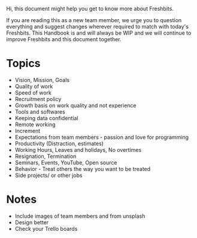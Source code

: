 Hi, this document might help you get to know more about Freshbits.

If you are reading this as a new team member, we urge you to question everything and suggest changes wherever required to match with today's Freshbits. This Handbook is and will always be WIP and we will continue to improve Freshbits and this document together.

# Topics
- Vision, Mission, Goals
- Quality of work
- Speed of work
- Recruitment policy
- Growth basis on work quality and not experience
- Tools and softwares
- Keeping data confidential
- Remote working
- Increment
- Expectations from team members - passion and love for programming
- Productivity (Distraction, estimates)
- Working Hours, Leaves and holidays, No overtimes
- Resignation, Termination
- Seminars, Events, YouTube, Open source
- Behavior - Treat others the way you want to be treated
- Side projects/ or other jobs

# Notes
- Include images of team members and from unsplash
- Design better
- Check your Trello boards
